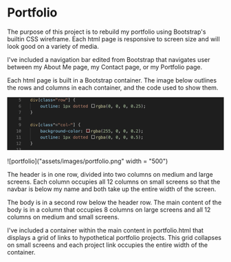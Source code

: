 <h1> Portfolio </h1>

The purpose of this project is to rebuild my portfolio using Bootstrap's builtin CSS wireframe. Each html page is responsive to screen size and will look good on a variety of media.

I've included a navigation bar edited from Bootstrap that navigates user between my About Me page, my Contact page, or my Portfolio page.

Each html page is built in a Bootstrap container. The image below outlines the rows and columns in each container, and the code used to show them.

![code](assets/images/row-col-code.png)

![portfolio]("assets/images/portfolio.png" width = "500")

The header is in one row, divided into two columns on medium and large screens. Each column occupies all 12 columns on small screens so that the navbar is below my name and both take up the entire width of the screen.

The body is in a second row below the header row. The main content of the body is in a column that occupies 8 columns on large screens and all 12 columns on medium and small screens.

I've included a container within the main content in portfolio.html that displays a grid of links to hypothetical portfolio projects. This grid collapses on small screens and each project link occupies the entire width of the container.